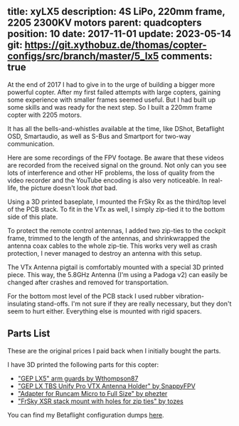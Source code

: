 title: xyLX5
description: 4S LiPo, 220mm frame, 2205 2300KV motors
parent: quadcopters
position: 10
date: 2017-11-01
update: 2023-05-14
git: https://git.xythobuz.de/thomas/copter-configs/src/branch/master/5_lx5
comments: true
---

<!--% backToParent() %-->

At the end of 2017 I had to give in to the urge of building a bigger more powerful copter.
After my first failed attempts with large copters, gaining some experience with smaller frames seemed useful.
But I had built up some skills and was ready for the next step.
So I built a 220mm frame copter with 2205 motors.

It has all the bells-and-whistles available at the time, like DShot, Betaflight OSD, Smartaudio, as well as S-Bus and Smartport for two-way communication.

<!--%
lightgallery([
    [ "img/lx5_3.jpg", "Front view" ],
    [ "img/lx5_1.jpg", "Left side view" ],
    [ "img/lx5_2.jpg", "Right side view" ],
    [ "img/lx5_4.jpg", "Left stack closeup view" ],
    [ "img/lx5_5.jpg", "Right stack closeup view" ]
])
%-->

Here are some recordings of the FPV footage.
Be aware that these videos are recorded from the received signal on the ground.
Not only can you see lots of interference and other HF problems, the loss of quality from the video recorder and the YouTube encoding is also very noticeable.
In real-life, the picture doesn't look *that* bad.

<!--%
lightgallery([
    [ "https://www.youtube.com/watch?v=5Fv40mtiXZU", "img/xylx5_test_flight_thumb.jpg", "LX5 Quadcopter Test Flight"],
    [ "https://www.youtube.com/watch?v=Xgcp8qG9qD8", "img/xylx5_chase_thumb.jpg", "LX5 Quadcopter chase" ],
    [ "https://www.youtube.com/watch?v=wUiboR8pkoA", "img/xylx5_range_thumb.jpg", "LX5 Quadcopter range" ],
    [ "https://www.youtube.com/watch?v=SRrjPk51ng0", "Flying below a bridge, over a creek" ],
    [ "https://www.youtube.com/watch?v=Zh9_t0R_MWw", "First flights after BF 4.4.1 upgrade" ],
])
%-->

Using a 3D printed baseplate, I mounted the FrSky Rx as the third/top level of the PCB stack.
To fit in the VTx as well, I simply zip-tied it to the bottom side of this plate.

To protect the remote control antennas, I added two zip-ties to the cockpit frame, trimmed to the length of the antennas, and shrinkwrapped the antenna coax cables to the whole zip-tie.
This works very well as crash protection, I never managed to destroy an antenna with this setup.

The VTx Antenna pigtail is comfortably mounted with a special 3D printed piece.
This way, the 5.8GHz Antenna (I'm using a Padoga v2) can easily be changed after crashes and removed for transportation.

For the bottom most level of the PCB stack I used rubber vibration-insulating stand-offs.
I'm not sure if they are really necessary, but they don't seem to hurt either.
Everything else is mounted with rigid spacers.

## Parts List

These are the original prices I paid back when I initially bought the parts.

<!--%
tableHelper([ "align-right", "align-last-right", "align-right monospaced"],
    [ "Part", "Description", "Cost" ], [
        [ "Frame", ("GEP-LX5 Leopard Frame, Green Color", "https://geprc.com/product/gep-lx5-frame/"), "47.20€" ],
        [ "FC", ("Hobbywing XRotor Omnibus F4 Flight Controller", "https://www.hobbywing.com/goods.php?id=590"), "34.08€" ],
        [ "ESCs", ("Hobbywing XRotor Micro 40A 2-5S 4 in 1 ESC", "https://www.hobbywing.com/goods.php?id=588"), "52.44€" ],
        [ "Motors", ("4x Emax RS2205 2300KV CW/CCW Motor", "https://www.banggood.com/4X-Emax-RS2205-2300-2205-2300KV-Racing-Edition-CW-or-CCW-Motor-For-RC-FPV-Racing-Drone-p-1032857.html?cur_warehouse=CN"), "46.32€" ],
        [ "Props", ("10 Pairs Racerstar S5048 PC 3-blade Propeller 5.0mm Mounting Hole", "https://www.banggood.com/10-Pairs-Racerstar-S5048-PC-3-blade-Propeller-5_0mm-Mounting-Hole-for-RC-Multirotor-FPV-Racing-Drone-p-1169658.html"), "10.48€" ],
        [ "Cam", ("RunCam Micro Sparrow 2.1mm", "https://shop.runcam.com/runcam-micro-sparrow/"), "26.22€" ],
        [ "VTx", ("TBS Unify Pro V3 5V", "https://www.team-blacksheep.com/products/prod:unify_pro"), "44.90€" ],
        [ "Rx", ("FrSky XSR", "https://www.frsky-rc.com/product/xsr/"), "13.98€" ],
        [ "Battery", ("SLS Quantum 1300mAh 4S1P 14,8V 65C/130C", "https://www.stefansliposhop.de/en/batteries/sls-quantum/sls-quantum-65c/sls-quantum-1300mah-4s1p-14-8v-65c-130c::1602.html"), "26.00€" ],
        [ "", "Sum", "301.62€" ]
    ]
)
%-->

I have 3D printed the following parts for this copter:

 * ["GEP LX5" arm guards by Wthompson87](https://www.thingiverse.com/thing:2416095)
 * ["GEP LX TBS Unify Pro VTX Antenna Holder" by SnappyFPV](https://www.thingiverse.com/thing:2544507)
 * ["Adapter for Runcam Micro to Full Size" by phezter](https://www.thingiverse.com/thing:2616057)
 * ["FrSky XSR stack mount with holes for zip ties" by tozes](https://www.thingiverse.com/thing:2171446)

You can find my Betaflight configuration dumps [here](https://git.xythobuz.de/thomas/copter-configs/src/branch/master/5_lx5).
